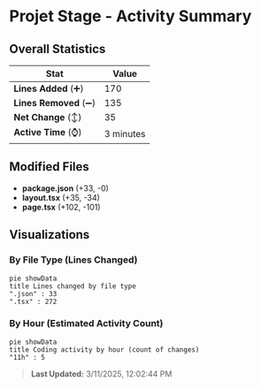 # Projet Stage - Activity Summary 

## Overall Statistics

| Stat                   | Value                                                             |
| ---------------------- | ----------------------------------------------------------------- |
| **Lines Added** (➕)   | 170                                          |
| **Lines Removed** (➖) | 135                                        |
| **Net Change** (↕)    | 35                |
| **Active Time** (⌚)   | 3 minutes |


## Modified Files
- **package.json** (+33, -0)
- **layout.tsx** (+35, -34)
- **page.tsx** (+102, -101)

## Visualizations

### By File Type (Lines Changed)

```mermaid
pie showData
title Lines changed by file type
".json" : 33
".tsx" : 272
```

### By Hour (Estimated Activity Count)

```mermaid
pie showData
title Coding activity by hour (count of changes)
"11h" : 5
```


> **Last Updated:** 3/11/2025, 12:02:44 PM